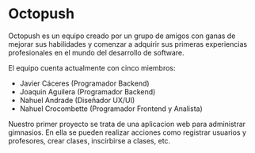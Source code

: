# Octopush

Octopush es un equipo creado por un grupo de amigos con ganas de mejorar sus habilidades y comenzar a adquirir sus primeras experiencias profesionales en el mundo del desarrollo de software.

El equipo cuenta actualmente con cinco miembros:
- Javier Cáceres (Programador Backend)
- Joaquin Aguilera (Programador Backend)
- Nahuel Andrade (Diseñador UX/UI)
- Nahuel Crocombette (Programador Frontend y Analista)

Nuestro primer proyecto se trata de una aplicacion web para administrar gimnasios. En ella se pueden realizar acciones como registrar usuarios y profesores, crear clases, inscirbirse a clases, etc.
